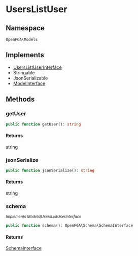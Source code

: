 # UsersListUser


## Namespace
`OpenFGA\Models`

## Implements
* [UsersListUserInterface](Models/UsersListUserInterface.md)
* Stringable
* JsonSerializable
* [ModelInterface](Models/ModelInterface.md)



## Methods
### getUser


```php
public function getUser(): string
```



#### Returns
string

### jsonSerialize


```php
public function jsonSerialize(): string
```



#### Returns
string

### schema

*<small>Implements Models\UsersListUserInterface</small>*  

```php
public function schema(): OpenFGA\Schema\SchemaInterface
```



#### Returns
[SchemaInterface](Schema/SchemaInterface.md)

